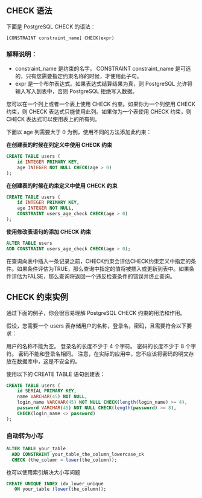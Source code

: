 ## CHECK 语法
下面是 PostgreSQL CHECK 的语法：

`[CONSTRAINT constraint_name] CHECK(expr)`

### 解释说明：

- constraint_name 是约束的名字。 CONSTRAINT constraint_name 是可选的，只有您需要指定约束名称的时候，才使用此子句。
- expr 是一个布尔表达式。如果表达式结算结果为真，则 PostgreSQL 允许将输入写入到表中，否则 PostgreSQL 拒绝写入数据。

您可以在一个列上或者一个表上使用 CHECK 约束。如果你为一个列使用 CHECK 约束，则 CHECK 表达式只能使用此列。如果你为一个表使用 CHECK 约束，则 CHECK 表达式可以使用表上的所有列。

下面以 age 列需要大于 0 为例，使用不同的方法添加此约束：

**在创建表的时候在列定义中使用 CHECK 约束**
```sql
CREATE TABLE users (
    id INTEGER PRIMARY KEY,
    age INTEGER NOT NULL CHECK(age > 0)
);
```
**在创建表的时候在约束定义中使用 CHECK 约束**
```sql
CREATE TABLE users (
    id INTEGER PRIMARY KEY,
    age INTEGER NOT NULL,
    CONSTRAINT users_age_check CHECK(age > 0)
);
```
**使用修改表语句的添加 CHECK 约束**
```sql
ALTER TABLE users
ADD CONSTRAINT users_age_check CHECK(age > 0);
```
在查询向表中插入一条记录之前，CHECK约束会评估CHECK约束定义中指定的条件。如果条件评估为TRUE，那么查询中指定的值将被插入或更新到表中。如果条件评估为FALSE，那么查询将返回一个违反检查条件的错误并终止查询。

## CHECK 约束实例
通过下面的例子，你会很容易理解 PostgreSQL CHECK 约束的用法和作用。

假设，您需要一个 users 表存储用户的名称，登录名，密码，且需要符合以下要求：

用户的名称不能为空。
登录名的长度不少于 4 个字符。
密码的长度不少于 8 个字符。
密码不能和登录名相同。
注意，在实际的应用中，您不应该将密码的明文存放在数据库中，这是不安全的。

使用以下的 CREATE TABLE 语句创建表：

```sql
CREATE TABLE users (
    id SERIAL PRIMARY KEY,
    name VARCHAR(45) NOT NULL,
    login_name VARCHAR(45) NOT NULL CHECK(length(login_name) >= 4),
    password VARCHAR(45) NOT NULL CHECK(length(password) >= 8),
    CHECK(login_name <> password)
);
```

### 自动转为小写
```sql
ALTER TABLE your_table
  ADD CONSTRAINT your_table_the_column_lowercase_ck
  CHECK (the_column = lower(the_column));
```
也可以使用索引解决大小写问题
```sql
CREATE UNIQUE INDEX idx_lower_unique 
   ON your_table (lower(the_column));
```
